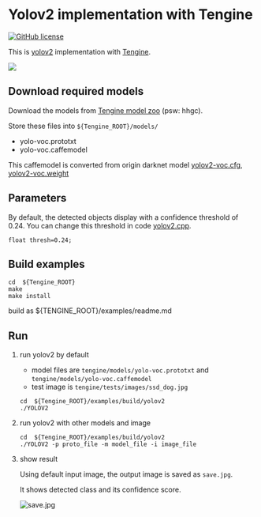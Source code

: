 # Yolov2 implementation with Tengine

[![GitHub license](http://OAID.github.io/pics/apache_2.0.svg)](./LICENSE)

This is [yolov2](https://pjreddie.com/darknet/yolov2/) implementation with [Tengine](https://github.com/OAID/Tengine).

![](imgs/yolov2.jpg)


## Download required models
Download the models from [Tengine model zoo](https://pan.baidu.com/s/1Ar9334MPeIV1eq4pM1eI-Q) (psw: hhgc).

Store these files into `${Tengine_ROOT}/models/`
- yolo-voc.prototxt
- yolo-voc.caffemodel

This caffemodel is converted from origin darknet model [yolov2-voc.cfg](https://github.com/pjreddie/darknet/blob/master/cfg/yolov2-voc.cfg), [yolov2-voc.weight](https://pjreddie.com/media/files/yolov2-voc.weights)


## Parameters
By default, the detected objects display with a confidence threshold of 0.24. You can change this threshold in code [yolov2.cpp](yolov2.cpp).
```
float thresh=0.24;
```

## Build examples
```
cd  ${Tengine_ROOT}
make
make install

```
build as ${TENGINE_ROOT}/examples/readme.md

## Run

1. run yolov2 by default
    - model files are `tengine/models/yolo-voc.prototxt` and `tengine/models/yolo-voc.caffemodel`
    - test image is `tengine/tests/images/ssd_dog.jpg`
    ```
    cd  ${Tengine_ROOT}/examples/build/yolov2
    ./YOLOV2
    ```

2. run yolov2 with other models and image
    ```
    cd  ${Tengine_ROOT}/examples/build/yolov2
    ./YOLOV2 -p proto_file -m model_file -i image_file
    ```

3. show result

    Using default input image, the output image is saved as `save.jpg`.
    
    It shows detected class and its confidence score.
    
    ![save.jpg](imgs/save.jpg)

